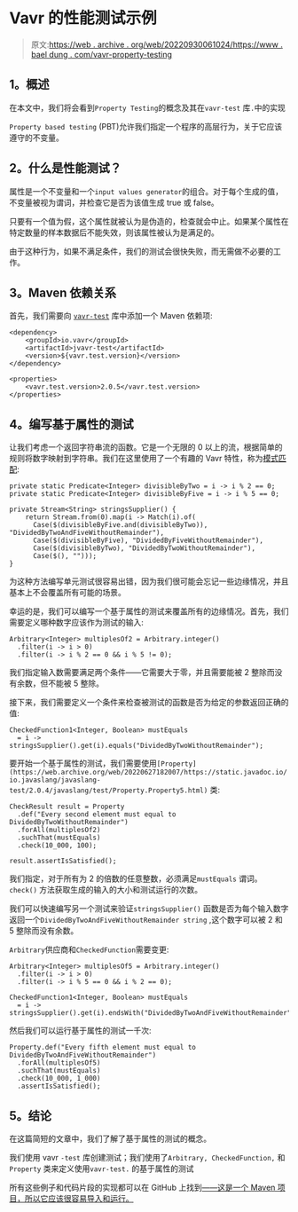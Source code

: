 # Vavr 的性能测试示例

> 原文:[https://web . archive . org/web/20220930061024/https://www . bael dung . com/vavr-property-testing](https://web.archive.org/web/20220930061024/https://www.baeldung.com/vavr-property-testing)

## **1。概述**

在本文中，我们将会看到`Property Testing`的概念及其在`vavr-test` 库`.`中的实现

`Property based testing` (PBT)允许我们指定一个程序的高层行为，关于它应该遵守的不变量。

## **2。什么是性能测试？**

属性是一个不变量和一个`input values generator`的组合。对于每个生成的值，不变量被视为谓词，并检查它是否为该值生成 true 或 false。

只要有一个值为假，这个属性就被认为是伪造的，检查就会中止。如果某个属性在特定数量的样本数据后不能失效，则该属性被认为是满足的。

由于这种行为，如果不满足条件，我们的测试会很快失败，而无需做不必要的工作。

## **3。Maven 依赖关系**

首先，我们需要向 [`vavr-test`](https://web.archive.org/web/20220627182007/https://search.maven.org/classic/#search%7Cgav%7C1%7Cg%3A%22io.javaslang%22%20AND%20a%3A%22javaslang-test%22) 库中添加一个 Maven 依赖项:

```
<dependency>
    <groupId>io.vavr</groupId>
    <artifactId>jvavr-test</artifactId>
    <version>${vavr.test.version}</version>
</dependency>

<properties>
    <vavr.test.version>2.0.5</vavr.test.version> 
</properties>
```

## **4。编写基于属性的测试**

让我们考虑一个返回字符串流的函数。它是一个无限的 0 以上的流，根据简单的规则将数字映射到字符串。我们在这里使用了一个有趣的 Vavr 特性，称为[模式匹配](/web/20220627182007/https://www.baeldung.com/vavr-pattern-matching):

```
private static Predicate<Integer> divisibleByTwo = i -> i % 2 == 0;
private static Predicate<Integer> divisibleByFive = i -> i % 5 == 0;

private Stream<String> stringsSupplier() {
    return Stream.from(0).map(i -> Match(i).of(
      Case($(divisibleByFive.and(divisibleByTwo)), "DividedByTwoAndFiveWithoutRemainder"),
      Case($(divisibleByFive), "DividedByFiveWithoutRemainder"),
      Case($(divisibleByTwo), "DividedByTwoWithoutRemainder"),
      Case($(), "")));
}
```

为这种方法编写单元测试很容易出错，因为我们很可能会忘记一些边缘情况，并且基本上不会覆盖所有可能的场景。

幸运的是，我们可以编写一个基于属性的测试来覆盖所有的边缘情况。首先，我们需要定义哪种数字应该作为测试的输入:

```
Arbitrary<Integer> multiplesOf2 = Arbitrary.integer()
  .filter(i -> i > 0)
  .filter(i -> i % 2 == 0 && i % 5 != 0);
```

我们指定输入数需要满足两个条件——它需要大于零，并且需要能被 2 整除而没有余数，但不能被 5 整除。

接下来，我们需要定义一个条件来检查被测试的函数是否为给定的参数返回正确的值:

```
CheckedFunction1<Integer, Boolean> mustEquals
  = i -> stringsSupplier().get(i).equals("DividedByTwoWithoutRemainder");
```

要开始一个基于属性的测试，我们需要使用`[Property](https://web.archive.org/web/20220627182007/https://static.javadoc.io/io.javaslang/javaslang-test/2.0.4/javaslang/test/Property.Property5.html)` 类:

```
CheckResult result = Property
  .def("Every second element must equal to DividedByTwoWithoutRemainder")
  .forAll(multiplesOf2)
  .suchThat(mustEquals)
  .check(10_000, 100);

result.assertIsSatisfied();
```

我们指定，对于所有为 2 的倍数的任意整数，必须满足`mustEquals` 谓词。`check()` 方法获取生成的输入的大小和测试运行的次数。

我们可以快速编写另一个测试来验证`stringsSupplier()` 函数是否为每个输入数字返回一个`DividedByTwoAndFiveWithoutRemainder string` ,这个数字可以被 2 和 5 整除而没有余数。

`Arbitrary`供应商和`CheckedFunction`需要变更:

```
Arbitrary<Integer> multiplesOf5 = Arbitrary.integer()
  .filter(i -> i > 0)
  .filter(i -> i % 5 == 0 && i % 2 == 0);

CheckedFunction1<Integer, Boolean> mustEquals
  = i -> stringsSupplier().get(i).endsWith("DividedByTwoAndFiveWithoutRemainder");
```

然后我们可以运行基于属性的测试一千次:

```
Property.def("Every fifth element must equal to DividedByTwoAndFiveWithoutRemainder")
  .forAll(multiplesOf5)
  .suchThat(mustEquals)
  .check(10_000, 1_000)
  .assertIsSatisfied();
```

## **5。结论**

在这篇简短的文章中，我们了解了基于属性的测试的概念。

我们使用 vavr `-test` 库创建测试；我们使用了`Arbitrary, CheckedFunction,` 和`Property` 类来定义使用`vavr-test.` 的基于属性的测试

所有这些例子和代码片段的实现都可以在 GitHub 上找到[——这是一个 Maven 项目，所以它应该很容易导入和运行。](https://web.archive.org/web/20220627182007/https://github.com/eugenp/tutorials/tree/master/vavr)